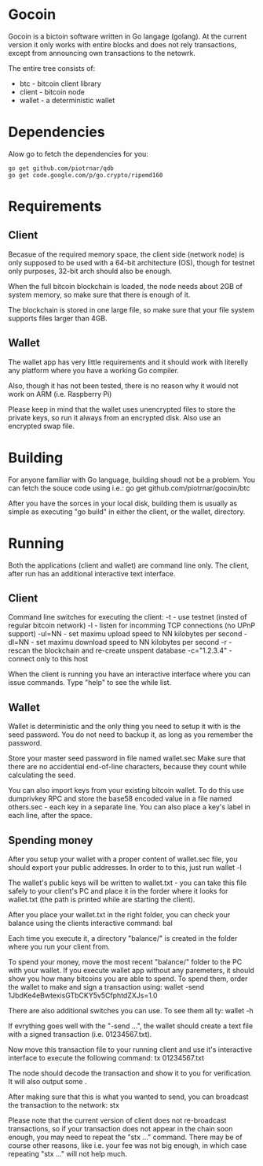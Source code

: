 Gocoin
==============
Gocoin is a bictoin software written in Go langage (golang).
At the current version it only works with entire blocks and
does not rely transactions, except from announcing own transactions
to the netowrk.

The entire tree consists of:
* btc - bitcoin client library
* client - bitcoin node
* wallet - a deterministic wallet


Dependencies
==============
Alow go to fetch the dependencies for you:

	go get github.com/piotrnar/qdb
	go get code.google.com/p/go.crypto/ripemd160


Requirements
==============

Client
--------------
Becasue of the required memory space, the client side (network node)
is only supposed to be used with a 64-bit architecture (OS), though
for testnet only purposes, 32-bit arch should also be enough.

When the full bitcoin blockchain is loaded, the node needs about 2GB
of system memory, so make sure that there is enough of it.

The blockchain is stored in one large file, so make sure that your file
system supports files larger than 4GB.


Wallet
--------------
The wallet app has very little requirements and it should work with
literelly any platform where you have a working Go compiler.

Also, though it has not been tested, there is no reason why it would
not work on ARM (i.e. Raspberry Pi)

Please keep in mind that the wallet uses unencrypted files to store
the private keys, so run it always from an encrypted disk.
Also use an encrypted swap file.


Building
==============
For anyone familiar with Go language, building shoudl not be a problem.
You can fetch the souce code using i.e.:
	go get github.com/piotrnar/gocoin/btc

After you have the sorces in your local disk, building them is usually
as simple as executing "go build" in either the client, or the wallet,
directory.


Running
==============
Both the applications (client and wallet) are command line only.
The client, after run has an additional interactive text interface.


Client
--------------
Command line switches for executing the client:
	-t - use testnet (insted of regular bitcoin network)
	-l - listen for incomming TCP connections (no UPnP support)
	-ul=NN - set maximu upload speed to NN kilobytes per second
	-dl=NN - set maximu download speed to NN kilobytes per second
	-r - rescan the blockchain and re-create unspent database
	-c="1.2.3.4" - connect only to this host

When the client is running you have an interactive interface where
you can issue commands. Type "help" to see the while list.



Wallet
--------------
Wallet is deterministic and the only thing you need to setup it with
is the seed password. You do not need to backup it, as long as you
remember the password.

Store your master seed password in file named wallet.sec
Make sure that there are no accidential end-of-line characters,
because they count while calculating the seed.

You can also import keys from your existing bitcoin wallet.
To do this use dumprivkey RPC and store the base58 encoded value in
a file named others.sec - each key in a separate line.
You can also place a key's label in each line, after the space.


Spending money
--------------

After you setup your wallet with a proper content of wallet.sec file,
you should export your public addresses. In order to to this, just run
	wallet -l

The wallet's public keys will be written to wallet.txt - you can take
this file safely to your client's PC and place it in the forder where it
looks for wallet.txt (the path is printed while are starting the client).

After you place your wallet.txt in the right folder, you can check your
balance using the clients interactive command:
	bal

Each time you execute it, a directory "balance/" is created in the folder
where you run your client from.

To spend your money, move the most recent "balance/" folder to the PC
with your wallet. If you execute wallet app without any paremeters, it
should show you how many bitcoins you are able to spend.
To spend them, order the wallet to make and sign a transaction using:
	wallet -send 1JbdKe4eBwtexisGTbCKY5v5CfphtdZXJs=1.0

There are also additional switches you can use. To see them all ty:
	wallet -h

If evrything goes well with the "-send ...", the wallet should create
a text file with a signed transaction (i.e. 01234567.txt).

Now move this transaction file to your running client and use it's
interactive interface to execute the following command:
	tx 01234567.txt

The node should decode the transaction and show it to you for verification.
It will also output some <transactionid>.

After making sure that this is what you wanted to send, you can broadcast
the transaction to the network:
	stx <transactionid>

Please note that the current version of client does not re-broadcast
transactions, so if your transaction does not appear in the chain soon
enough, you may need to repeat the "stx ..." command.
There may be of course other reasons, like i.e. your fee was not big enough,
in which case repeating "stx ..." will not help much.
